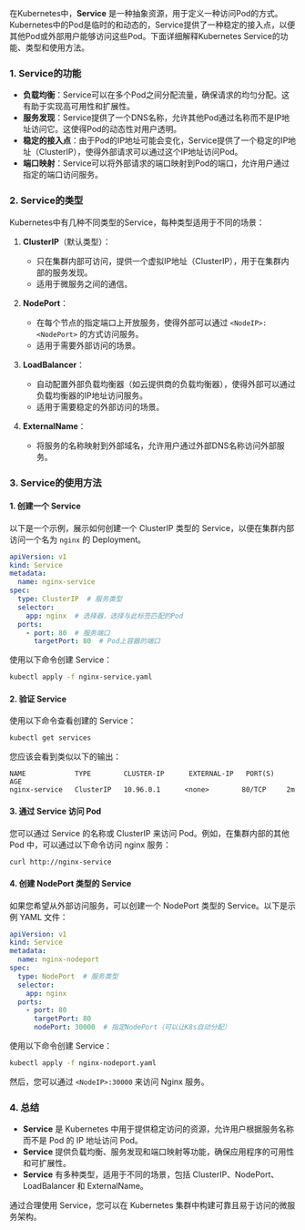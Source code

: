 在Kubernetes中，**Service** 是一种抽象资源，用于定义一种访问Pod的方式。Kubernetes中的Pod是临时的和动态的，Service提供了一种稳定的接入点，以便其他Pod或外部用户能够访问这些Pod。下面详细解释Kubernetes Service的功能、类型和使用方法。

### 1. Service的功能

- **负载均衡**：Service可以在多个Pod之间分配流量，确保请求的均匀分配。这有助于实现高可用性和扩展性。
- **服务发现**：Service提供了一个DNS名称，允许其他Pod通过名称而不是IP地址访问它。这使得Pod的动态性对用户透明。
- **稳定的接入点**：由于Pod的IP地址可能会变化，Service提供了一个稳定的IP地址（ClusterIP），使得外部请求可以通过这个IP地址访问Pod。
- **端口映射**：Service可以将外部请求的端口映射到Pod的端口，允许用户通过指定的端口访问服务。

### 2. Service的类型

Kubernetes中有几种不同类型的Service，每种类型适用于不同的场景：

1. **ClusterIP**（默认类型）：
   - 只在集群内部可访问，提供一个虚拟IP地址（ClusterIP），用于在集群内部的服务发现。
   - 适用于微服务之间的通信。

2. **NodePort**：
   - 在每个节点的指定端口上开放服务，使得外部可以通过 `<NodeIP>:<NodePort>` 的方式访问服务。
   - 适用于需要外部访问的场景。

3. **LoadBalancer**：
   - 自动配置外部负载均衡器（如云提供商的负载均衡器），使得外部可以通过负载均衡器的IP地址访问服务。
   - 适用于需要稳定的外部访问的场景。

4. **ExternalName**：
   - 将服务的名称映射到外部域名，允许用户通过外部DNS名称访问外部服务。

### 3. Service的使用方法

#### 1. 创建一个 Service

以下是一个示例，展示如何创建一个 ClusterIP 类型的 Service，以便在集群内部访问一个名为 `nginx` 的 Deployment。

```yaml
apiVersion: v1
kind: Service
metadata:
  name: nginx-service
spec:
  type: ClusterIP  # 服务类型
  selector:
    app: nginx  # 选择器，选择与此标签匹配的Pod
  ports:
    - port: 80  # 服务端口
      targetPort: 80  # Pod上容器的端口
```

使用以下命令创建 Service：

```bash
kubectl apply -f nginx-service.yaml
```

#### 2. 验证 Service

使用以下命令查看创建的 Service：

```bash
kubectl get services
```

您应该会看到类似以下的输出：

```
NAME            TYPE        CLUSTER-IP      EXTERNAL-IP   PORT(S)    AGE
nginx-service   ClusterIP   10.96.0.1      <none>        80/TCP     2m
```

#### 3. 通过 Service 访问 Pod

您可以通过 Service 的名称或 ClusterIP 来访问 Pod。例如，在集群内部的其他 Pod 中，可以通过以下命令访问 nginx 服务：

```bash
curl http://nginx-service
```

#### 4. 创建 NodePort 类型的 Service

如果您希望从外部访问服务，可以创建一个 NodePort 类型的 Service。以下是示例 YAML 文件：

```yaml
apiVersion: v1
kind: Service
metadata:
  name: nginx-nodeport
spec:
  type: NodePort  # 服务类型
  selector:
    app: nginx
  ports:
    - port: 80
      targetPort: 80
      nodePort: 30000  # 指定NodePort（可以让K8s自动分配）
```

使用以下命令创建 Service：

```bash
kubectl apply -f nginx-nodeport.yaml
```

然后，您可以通过 `<NodeIP>:30000` 来访问 Nginx 服务。

### 4. 总结

- **Service** 是 Kubernetes 中用于提供稳定访问的资源，允许用户根据服务名称而不是 Pod 的 IP 地址访问 Pod。
- **Service** 提供负载均衡、服务发现和端口映射等功能，确保应用程序的可用性和可扩展性。
- **Service** 有多种类型，适用于不同的场景，包括 ClusterIP、NodePort、LoadBalancer 和 ExternalName。

通过合理使用 Service，您可以在 Kubernetes 集群中构建可靠且易于访问的微服务架构。